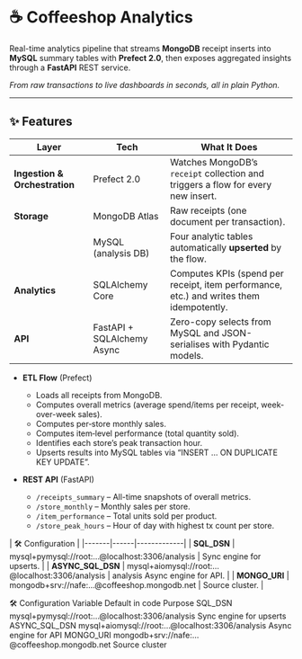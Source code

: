 # ☕ Coffeeshop Analytics

Real-time analytics pipeline that streams **MongoDB** receipt inserts into **MySQL** summary tables with **Prefect 2.0**, then exposes aggregated insights through a **FastAPI** REST service.

*From raw transactions to live dashboards in seconds, all in plain Python.*

---

## ✨ Features

| Layer | Tech | What It Does |
|-------|------|--------------|
| **Ingestion & Orchestration** | Prefect 2.0 | Watches MongoDB’s `receipt` collection and triggers a flow for every new insert. |
| **Storage** | MongoDB Atlas | Raw receipts (one document per transaction). |
|  | MySQL (analysis DB) | Four analytic tables automatically **upserted** by the flow. |
| **Analytics** | SQLAlchemy Core | Computes KPIs (spend per receipt, item performance, etc.) and writes them idempotently. |
| **API** | FastAPI + SQLAlchemy Async | Zero-copy selects from MySQL and JSON-serialises with Pydantic models. |


- **ETL Flow** (Prefect)
  - Loads all receipts from MongoDB.
  - Computes overall metrics (average spend/items per receipt, week-over-week sales).
  - Computes per‐store monthly sales.
  - Computes item‐level performance (total quantity sold).
  - Identifies each store’s peak transaction hour.
  - Upserts results into MySQL tables via “INSERT … ON DUPLICATE KEY UPDATE”.

- **REST API** (FastAPI)
  - `/receipts_summary` – All-time snapshots of overall metrics.
  - `/store_monthly` – Monthly sales per store.
  - `/item_performance` – Total units sold per product.
  - `/store_peak_hours` – Hour of day with highest tx count per store.

| 🛠️ Configuration |
|-------|------|-------------|
| **SQL_DSN** | mysql+pymysql://root:…@localhost:3306/analysis | Sync engine for upserts. |
| **ASYNC_SQL_DSN** | 	mysql+aiomysql://root:…@localhost:3306/analysis | analysis	Async engine for API. |
| **MONGO_URI** | mongodb+srv://nafe:…@coffeeshop.mongodb.net | Source cluster. |

🛠️ Configuration
Variable	Default in code	Purpose
SQL_DSN	mysql+pymysql://root:…@localhost:3306/analysis	Sync engine for upserts
ASYNC_SQL_DSN	mysql+aiomysql://root:…@localhost:3306/analysis	Async engine for API
MONGO_URI	mongodb+srv://nafe:…@coffeeshop.mongodb.net	Source cluster
